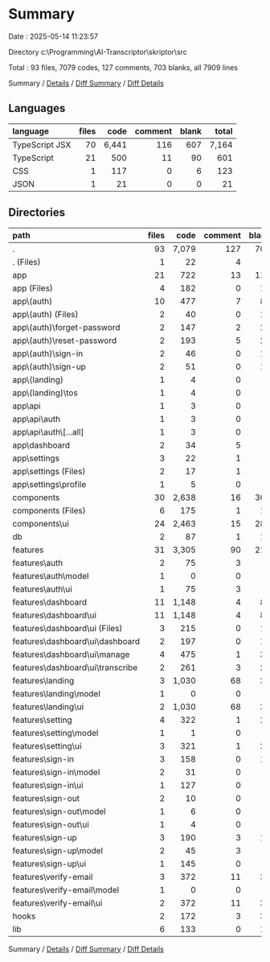 # Summary

Date : 2025-05-14 11:23:57

Directory c:\\Programming\\AI-Transcriptor\\skriptor\\src

Total : 93 files,  7079 codes, 127 comments, 703 blanks, all 7909 lines

Summary / [Details](details.md) / [Diff Summary](diff.md) / [Diff Details](diff-details.md)

## Languages
| language | files | code | comment | blank | total |
| :--- | ---: | ---: | ---: | ---: | ---: |
| TypeScript JSX | 70 | 6,441 | 116 | 607 | 7,164 |
| TypeScript | 21 | 500 | 11 | 90 | 601 |
| CSS | 1 | 117 | 0 | 6 | 123 |
| JSON | 1 | 21 | 0 | 0 | 21 |

## Directories
| path | files | code | comment | blank | total |
| :--- | ---: | ---: | ---: | ---: | ---: |
| . | 93 | 7,079 | 127 | 703 | 7,909 |
| . (Files) | 1 | 22 | 4 | 7 | 33 |
| app | 21 | 722 | 13 | 115 | 850 |
| app (Files) | 4 | 182 | 0 | 13 | 195 |
| app\\(auth) | 10 | 477 | 7 | 83 | 567 |
| app\\(auth) (Files) | 2 | 40 | 0 | 11 | 51 |
| app\\(auth)\\forget-password | 2 | 147 | 2 | 23 | 172 |
| app\\(auth)\\reset-password | 2 | 193 | 5 | 26 | 224 |
| app\\(auth)\\sign-in | 2 | 46 | 0 | 11 | 57 |
| app\\(auth)\\sign-up | 2 | 51 | 0 | 12 | 63 |
| app\\(landing) | 1 | 4 | 0 | 2 | 6 |
| app\\(landing)\\tos | 1 | 4 | 0 | 2 | 6 |
| app\\api | 1 | 3 | 0 | 2 | 5 |
| app\\api\\auth | 1 | 3 | 0 | 2 | 5 |
| app\\api\\auth\\[...all] | 1 | 3 | 0 | 2 | 5 |
| app\\dashboard | 2 | 34 | 5 | 8 | 47 |
| app\\settings | 3 | 22 | 1 | 7 | 30 |
| app\\settings (Files) | 2 | 17 | 1 | 4 | 22 |
| app\\settings\\profile | 1 | 5 | 0 | 3 | 8 |
| components | 30 | 2,638 | 16 | 300 | 2,954 |
| components (Files) | 6 | 175 | 1 | 19 | 195 |
| components\\ui | 24 | 2,463 | 15 | 281 | 2,759 |
| db | 2 | 87 | 1 | 12 | 100 |
| features | 31 | 3,305 | 90 | 216 | 3,611 |
| features\\auth | 2 | 75 | 3 | 5 | 83 |
| features\\auth\\model | 1 | 0 | 0 | 1 | 1 |
| features\\auth\\ui | 1 | 75 | 3 | 4 | 82 |
| features\\dashboard | 11 | 1,148 | 4 | 88 | 1,240 |
| features\\dashboard\\ui | 11 | 1,148 | 4 | 88 | 1,240 |
| features\\dashboard\\ui (Files) | 3 | 215 | 0 | 17 | 232 |
| features\\dashboard\\ui\\dashboard | 2 | 197 | 0 | 15 | 212 |
| features\\dashboard\\ui\\manage | 4 | 475 | 1 | 35 | 511 |
| features\\dashboard\\ui\\transcribe | 2 | 261 | 3 | 21 | 285 |
| features\\landing | 3 | 1,030 | 68 | 32 | 1,130 |
| features\\landing\\model | 1 | 0 | 0 | 1 | 1 |
| features\\landing\\ui | 2 | 1,030 | 68 | 31 | 1,129 |
| features\\setting | 4 | 322 | 1 | 26 | 349 |
| features\\setting\\model | 1 | 1 | 0 | 0 | 1 |
| features\\setting\\ui | 3 | 321 | 1 | 26 | 348 |
| features\\sign-in | 3 | 158 | 0 | 12 | 170 |
| features\\sign-in\\model | 2 | 31 | 0 | 6 | 37 |
| features\\sign-in\\ui | 1 | 127 | 0 | 6 | 133 |
| features\\sign-out | 2 | 10 | 0 | 3 | 13 |
| features\\sign-out\\model | 1 | 6 | 0 | 2 | 8 |
| features\\sign-out\\ui | 1 | 4 | 0 | 1 | 5 |
| features\\sign-up | 3 | 190 | 3 | 14 | 207 |
| features\\sign-up\\model | 2 | 45 | 3 | 5 | 53 |
| features\\sign-up\\ui | 1 | 145 | 0 | 9 | 154 |
| features\\verify-email | 3 | 372 | 11 | 36 | 419 |
| features\\verify-email\\model | 1 | 0 | 0 | 1 | 1 |
| features\\verify-email\\ui | 2 | 372 | 11 | 35 | 418 |
| hooks | 2 | 172 | 3 | 37 | 212 |
| lib | 6 | 133 | 0 | 16 | 149 |

Summary / [Details](details.md) / [Diff Summary](diff.md) / [Diff Details](diff-details.md)